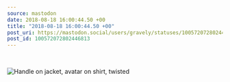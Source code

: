 ```yaml
---
source: mastodon
date: 2018-08-18 16:00:44.50 +00
title: "2018-08-18 16:00:44.50 +00"
post_uri: https://mastodon.social/users/gravely/statuses/100572072802446813
post_id: 100572072802446813
---
```

​


![Handle on jacket, avatar on shirt, twisted](/images/5552801.jpeg)

